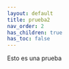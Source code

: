 ```yaml
---
layout: default
title: prueba2
nav_order: 2
has_children: true
has_toc: false
---
```

Esto es una prueba
